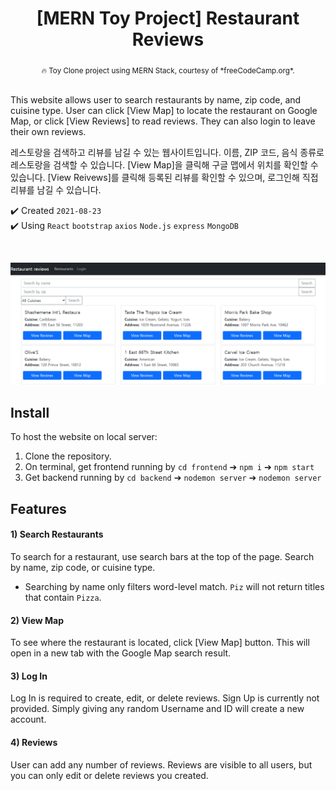 <h1 align="center">[MERN Toy Project] Restaurant Reviews</h1>

<div align="center"><sub>🔥 Toy Clone project using MERN Stack, courtesy of *freeCodeCamp.org*.</sub></div><br/>

This website allows user to search restaurants by name, zip code, and cuisine type. User can click [View Map] to locate the restaurant on Google Map, or click [View Reviews] to read reviews. They can also login to leave their own reviews.

레스토랑을 검색하고 리뷰를 남길 수 있는 웹사이트입니다. 이름, ZIP 코드, 음식 종류로 레스토랑을 검색할 수 있습니다. [View Map]을 클릭해 구글 맵에서 위치를 확인할 수 있습니다. [View Reivews]를 클릭해 등록된 리뷰를 확인할 수 있으며, 로그인해 직접 리뷰를 남길 수 있습니다.

✔️ Created `2021-08-23`<br/>
✔️ Using `React` `bootstrap` `axios` `Node.js` `express` `MongoDB`<br/>

<br/>

![Restaurant_Review_Banner](./banner.png)  

## Install

To host the website on local server:
1. Clone the repository.
2. On terminal, get frontend running by `cd frontend` ➔ `npm i` ➔ `npm start`
3. Get backend running by `cd backend` ➔ `nodemon server` ➔ `nodemon server`

## Features

#### 1) Search Restaurants
To search for a restaurant, use search bars at the top of the page. Search by name, zip code, or cuisine type.

- Searching by name only filters word-level match. `Piz` will not return titles that contain `Pizza`.

#### 2) View Map
To see where the restaurant is located, click [View Map] button. This will open in a new tab with the Google Map search result.

#### 3) Log In
Log In is required to create, edit, or delete reviews. Sign Up is currently not provided. Simply giving any random Username and ID will create a new account. 

#### 4) Reviews
User can add any number of reviews. Reviews are visible to all users, but you can only edit or delete reviews you created.
